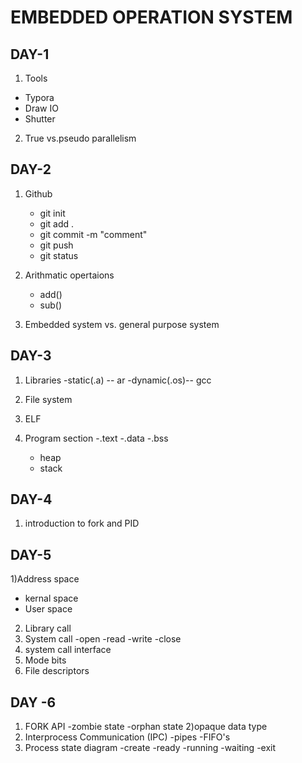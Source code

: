# EMBEDDED OPERATION SYSTEM

## DAY-1
1) Tools 
  - Typora
  - Draw IO
  - Shutter

2) True vs.pseudo parallelism
## DAY-2
1) Github
   - git init
   - git add .
   - git commit -m "comment"
   - git push 
   - git status

2) Arithmatic opertaions
   - add()
   - sub()

3) Embedded system vs. general purpose system
## DAY-3
1) Libraries
  -static(.a) -- ar
  -dynamic(.os)-- gcc

3) File system
4) ELF
5) Program section
    -.text
    -.data
    -.bss
    - heap
    - stack
## DAY-4
1) introduction to fork and PID
## DAY-5

1)Address space
 - kernal space
 - User space
 2) Library call 
 3) System call
    -open
    -read
    -write
    -close
 3) system call interface
 4) Mode bits
 5) File descriptors
 ## DAY -6
 1) FORK API
    -zombie state
    -orphan state
 2)opaque data type
 3) Interprocess Communication (IPC)
    -pipes
    -FIFO's
4) Process state diagram
    -create
    -ready
    -running
    -waiting
    -exit






